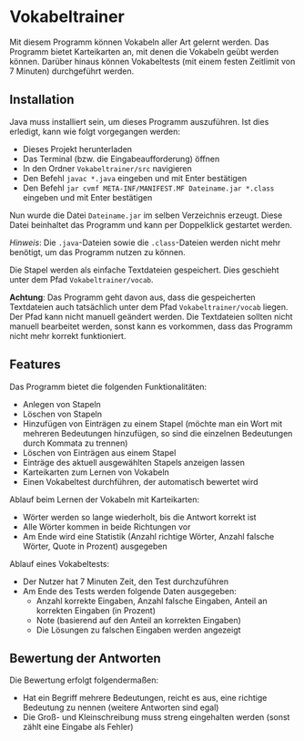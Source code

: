 # Vokabeltrainer

Mit diesem Programm können Vokabeln aller Art gelernt werden.
Das Programm bietet Karteikarten an, mit denen die Vokabeln geübt werden können. Darüber hinaus können Vokabeltests (mit einem festen Zeitlimit von 7 Minuten) durchgeführt werden.

## Installation

Java muss installiert sein, um dieses Programm auszuführen.
Ist dies erledigt, kann wie folgt vorgegangen werden:

- Dieses Projekt herunterladen
- Das Terminal (bzw. die Eingabeaufforderung) öffnen
- In den Ordner `Vokabeltrainer/src` navigieren
- Den Befehl `javac *.java` eingeben und mit Enter bestätigen
- Den Befehl `jar cvmf META-INF/MANIFEST.MF Dateiname.jar *.class` eingeben und mit Enter bestätigen

Nun wurde die Datei `Dateiname.jar` im selben Verzeichnis erzeugt. Diese Datei beinhaltet das Programm und kann per Doppelklick gestartet werden.

*Hinweis*: Die `.java`-Dateien sowie die `.class`-Dateien werden nicht mehr benötigt, um das Programm nutzen zu können.

Die Stapel werden als einfache Textdateien gespeichert. Dies geschieht unter dem Pfad `Vokabeltrainer/vocab`.

**Achtung**: Das Programm geht davon aus, dass die gespeicherten Textdateien auch tatsächlich unter dem Pfad `Vokabeltrainer/vocab` liegen. Der Pfad kann nicht manuell geändert werden. Die Textdateien sollten nicht manuell bearbeitet werden, sonst kann es vorkommen, dass das Programm nicht mehr korrekt funktioniert.

## Features

Das Programm bietet die folgenden Funktionalitäten:
- Anlegen von Stapeln
- Löschen von Stapeln
- Hinzufügen von Einträgen zu einem Stapel (möchte man ein Wort mit mehreren Bedeutungen hinzufügen, so sind die einzelnen Bedeutungen durch Kommata zu trennen)
- Löschen von Einträgen aus einem Stapel
- Einträge des aktuell ausgewählten Stapels anzeigen lassen
- Karteikarten zum Lernen von Vokabeln
- Einen Vokabeltest durchführen, der automatisch bewertet wird

Ablauf beim Lernen der Vokabeln mit Karteikarten:
- Wörter werden so lange wiederholt, bis die Antwort korrekt ist
- Alle Wörter kommen in beide Richtungen vor
- Am Ende wird eine Statistik (Anzahl richtige Wörter, Anzahl falsche Wörter, Quote in Prozent) ausgegeben

Ablauf eines Vokabeltests:
- Der Nutzer hat 7 Minuten Zeit, den Test durchzuführen
- Am Ende des Tests werden folgende Daten ausgegeben:
  - Anzahl korrekte Eingaben, Anzahl falsche Eingaben, Anteil an korrekten Eingaben (in Prozent)
  - Note (basierend auf den Anteil an korrekten Eingaben)
  - Die Lösungen zu falschen Eingaben werden angezeigt

## Bewertung der Antworten

Die Bewertung erfolgt folgendermaßen:
- Hat ein Begriff mehrere Bedeutungen, reicht es aus, eine richtige Bedeutung zu nennen (weitere Antworten sind egal)
- Die Groß- und Kleinschreibung muss streng eingehalten werden (sonst zählt eine Eingabe als Fehler)
